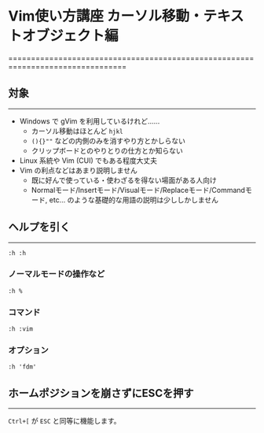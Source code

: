 # Vim使い方講座 カーソル移動・テキストオブジェクト編
================================================================================

## 対象
--------------------------------------------------------------------------------

* Windows で gVim を利用しているけれど……
    + カーソル移動はほとんど `hjkl`
    + `(){}""` などの内側のみを消すやり方とかしらない
    + クリップボードとのやりとりの仕方とか知らない
* Linux 系統や Vim (CUI) でもある程度大丈夫
* Vim の利点などはあまり説明しません
    + 既に好んで使っている・使わざるを得ない場面がある人向け
    + Normalモード/Insertモード/Visualモード/Replaceモード/Commandモード, etc... のような基礎的な用語の説明は少ししかしません


## ヘルプを引く
--------------------------------------------------------------------------------

    :h :h

### ノーマルモードの操作など

    :h %

### コマンド

    :h :vim

### オプション

    :h 'fdm'


## ホームポジションを崩さずにESCを押す
--------------------------------------------------------------------------------

`Ctrl+[` が `ESC` と同等に機能します。

<!-- vim: set ft=markdown et sw=4 :-->
